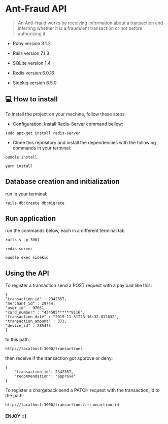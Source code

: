 
# Ant-Fraud API

> An Anti-fraud works by receiving information about a transaction and inferring whether it is a fraudulent transaction or not before authorizing it.


* Ruby version
  3.1.2

* Rails version
  7.1.3

* SQLite version
  1.4

* Redis version
  6.0.16

* Sidekiq version
  6.5.0


## 💻 How to install

To install the project on your machine, follow these steps:

* Configuration:
  Install Redis-Server command bellow:
```
sudo apt-get install redis-server
```


* Clone this repository and install the dependencies with the following commands in your terminal:
```
bundle install
```
```
yarn install
```
## Database creation and initialization

run in your terminal:
```
rails db:create db:migrate
```

## Run application

run the commands below, each in a different terminal tab
```
rails s -p 3001
```
```
redis-server
```
```
bundle exec sidekiq
```

## Using the API

To register a transaction send a POST request with a payload like this:
```
{
"transaction_id" : 2342357,
"merchant_id" : 29744,
"user_id" : 97051,
"card_number" : "434505******9116",
"transaction_date" : "2019-11-31T23:16:32.812632",
"transaction_amount" : 373,
"device_id" : 285475
}
```

to this path:
```
http://localhost:3000/transactions
```

then receive if the transaction got approve or deny:
```
{
    "transaction_id": 2342357,
    "recommendation": "approve"
}
```

To register a chargeback send a PATCH request with the transaction_id to the path:
```
http://localhost:3000/transactions/:transaction_id
```



#### ENJOY =]
